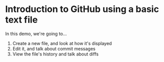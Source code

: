 # Introduction to GitHub using a basic text file

In this demo, we're going to...

1. Create a new file, and look at how it's displayed
2. Edit it, and talk about commit messages
3. View the file's history and talk about diffs
<!-- 
4. Upload a .txt file, and compare how it's displayed
5. Upload a .docx file, and compare how it's displayed
6. Change both the .txt and .docx file outside of GitHub, and re-upload
7. View each file's history
-->
